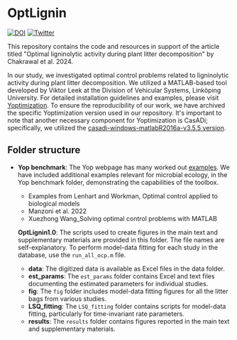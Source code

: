 # OptLignin
[![DOI](https://zenodo.org/badge/DOI/10.5281/zenodo.10481394.svg)](https://doi.org/10.5281/zenodo.10481394)
[![Twitter](https://img.shields.io/twitter/url/https/twitter.com/cloudposse.svg?style=social&label=Follow%20@ArjunChakrawal)](https://twitter.com/ArjunChakrawal)

This repository contains the code and resources in support of the article titled "Optimal ligninolytic activity during plant litter decomposition" by  Chakrawal et al. 2024.

In our study, we investigated optimal control problems related to ligninolytic activity during plant litter decomposition. We utilized a MATLAB-based tool developed by Viktor Leek at the Division of Vehicular Systems, Linköping University. For detailed installation guidelines and examples, please visit [Yoptimization](https://www.yoptimization.com/). To ensure the reproducibility of our work, we have archived the specific Yoptimization version used in our repository. It's important to note that another necessary component for Yoptimization is CasADi; specifically, we utilized the [casadi-windows-matlabR2016a-v3.5.5 version](https://github.com/casadi/casadi/releases/download/3.5.5/casadi-windows-matlabR2016a-v3.5.5.zip).

## Folder structure

- **Yop benchmark**: The Yop webpage has many worked out [examples](https://www.yoptimization.com/examples). We have included additional examples relevant for microbial ecology, in the Yop benchmark folder, demonstrating the capabilities of the toolbox.
	- Examples from Lenhart and Workman, Optimal control applied to biological models
	- Manzoni et al. 2022
	- Xuezhong Wang_Solving optimal control problems with MATLAB

	**OptLignin1.0**: The scripts used to create figures in the main text and supplementary materials are provided in this folder. The file names are self-explanatory. To perform model-data fitting for each study in the database, use the `run_all_ocp.m` file.
	- **data**: The digitized data is available as Excel files in the data folder.
	- **est_params**: The `est_params` folder contains Excel and text files documenting the estimated parameters for individual studies.
	- **fig**: The `fig` folder includes model-data fitting figures for all the litter bags from various studies.
	- **LSQ_fitting**: The `LSQ_fitting` folder contains scripts for model-data fitting, particularly for time-invariant rate parameters.
	- **results**: The `results` folder contains figures reported in the main text and supplementary materials.
